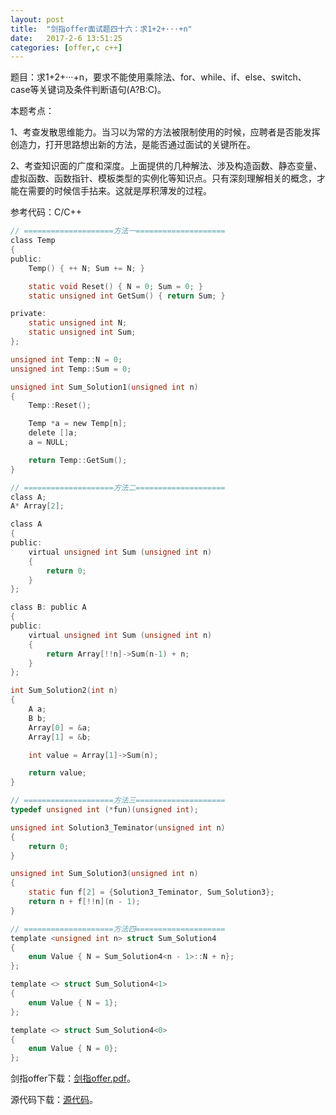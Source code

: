 ```yaml
---
layout:	post
title:	"剑指offer面试题四十六：求1+2+···+n"
date:	2017-2-6 13:51:25
categories:	[offer,c c++]
---
```


题目：求1+2+···+n，要求不能使用乘除法、for、while、if、else、switch、case等关键词及条件判断语句(A?B:C)。

本题考点：

1、考查发散思维能力。当习以为常的方法被限制使用的时候，应聘者是否能发挥创造力，打开思路想出新的方法，是能否通过面试的关键所在。

2、考查知识面的广度和深度。上面提供的几种解法、涉及构造函数、静态变量、虚拟函数、函数指针、模板类型的实例化等知识点。只有深刻理解相关的概念，才能在需要的时候信手拈来。这就是厚积薄发的过程。

参考代码：C/C++

```c
// ====================方法一====================
class Temp
{
public:
    Temp() { ++ N; Sum += N; }

    static void Reset() { N = 0; Sum = 0; }
    static unsigned int GetSum() { return Sum; }

private:
    static unsigned int N;
    static unsigned int Sum;
};

unsigned int Temp::N = 0;
unsigned int Temp::Sum = 0;

unsigned int Sum_Solution1(unsigned int n)
{
    Temp::Reset();

    Temp *a = new Temp[n];
    delete []a;
    a = NULL;

    return Temp::GetSum();
}

// ====================方法二====================
class A;
A* Array[2];

class A
{
public:
    virtual unsigned int Sum (unsigned int n) 
    { 
        return 0; 
    }
};

class B: public A
{
public:
    virtual unsigned int Sum (unsigned int n) 
    { 
        return Array[!!n]->Sum(n-1) + n; 
    }
};

int Sum_Solution2(int n)
{
    A a;
    B b;
    Array[0] = &a;
    Array[1] = &b;

    int value = Array[1]->Sum(n);

    return value;
}

// ====================方法三====================
typedef unsigned int (*fun)(unsigned int);

unsigned int Solution3_Teminator(unsigned int n) 
{
    return 0;
}

unsigned int Sum_Solution3(unsigned int n)
{
    static fun f[2] = {Solution3_Teminator, Sum_Solution3}; 
    return n + f[!!n](n - 1);
}

// ====================方法四====================
template <unsigned int n> struct Sum_Solution4
{
    enum Value { N = Sum_Solution4<n - 1>::N + n};
};

template <> struct Sum_Solution4<1>
{
    enum Value { N = 1};
};

template <> struct Sum_Solution4<0>
{
    enum Value { N = 0};
};
```

剑指offer下载：[剑指offer.pdf](https://raw.githubusercontent.com/cofire/cofire.github.io/master/source/剑指offer.pdf "剑指offer.pdf")。

源代码下载：[源代码](https://raw.githubusercontent.com/cofire/cofire.github.io/master/source/剑指offer源代码.zip "剑指offer源代码")。